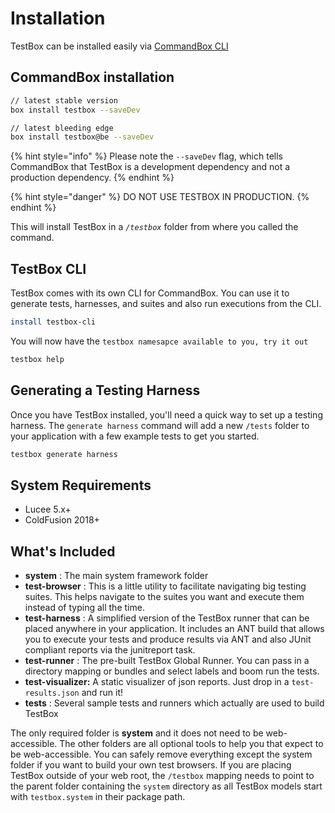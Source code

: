# Installation

TestBox can be installed easily via [CommandBox CLI](https://www.ortussolutions.com/products/commandbox)

## CommandBox installation

```bash
// latest stable version
box install testbox --saveDev

// latest bleeding edge
box install testbox@be --saveDev
```

{% hint style="info" %}
Please note the `--saveDev` flag, which tells CommandBox that TestBox is a development dependency and not a production dependency.
{% endhint %}

{% hint style="danger" %}
DO NOT USE TESTBOX IN PRODUCTION.
{% endhint %}

This will install TestBox in a _`/testbox`_ folder from where you called the command.

## TestBox CLI

TestBox comes with its own CLI for CommandBox.  You can use it to generate tests, harnesses, and suites and also run executions from the CLI.

```bash
install testbox-cli
```

You will now have the `testbox namesapce available to you, try it out`

```bash
testbox help
```

## Generating a Testing Harness

Once you have TestBox installed, you'll need a quick way to set up a testing harness. The `generate harness` command will add a new `/tests` folder to your application with a few example tests to get you started.

```bash
testbox generate harness
```

## System Requirements

* Lucee 5.x+&#x20;
* ColdFusion 2018+

## What's Included

* **system** : The main system framework folder
* **test-browser** : This is a little utility to facilitate navigating big testing suites. This helps navigate to the suites you want and execute them instead of typing all the time.
* **test-harness** : A simplified version of the TestBox runner that can be placed anywhere in your application. It includes an ANT build that allows you to execute your tests and produce results via ANT and also JUnit compliant reports via the junitreport task.
* **test-runner** : The pre-built TestBox Global Runner. You can pass in a directory mapping or bundles and select labels and boom run the tests.
* **test-visualizer:** A static visualizer of json reports.  Just drop in a `test-results.json` and run it!
* **tests** : Several sample tests and runners which actually are used to build TestBox

The only required folder is **system** and it does not need to be web-accessible. The other folders are all optional tools to help you that expect to be web-accessible. You can safely remove everything except the system folder if you want to build your own test browsers. If you are placing TestBox outside of your web root, the `/testbox` mapping needs to point to the parent folder containing the `system` directory as all TestBox models start with `testbox.system` in their package path.
